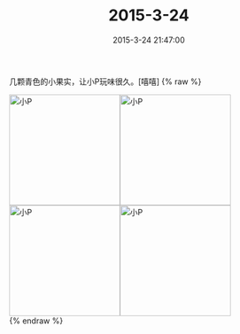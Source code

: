 ﻿---
title: 2015-3-24
date: 2015-3-24 21:47:00
tags:
categories: 爸爸
---
几颗青色的小果实，让小P玩味很久。[嘻嘻] 
{% raw %}
<div style="width:500 px">
<div style="float:left; width:100 px"><img src="/2015-3-24/4065dfcbjw1eqh5lvw3t5j20xc18gqnd.jpg" width="200" alt="小P"></div>
<div style="float:left; width:100 px"><img src="/2015-3-24/4065dfcbjw1eqh5lx9wibj20xc18gqnn.jpg" width="200" alt="小P"></div>
<div style="float:left; width:100 px"><img src="/2015-3-24/4065dfcbjw1eqh5lz2iiij20xc18gkaq.jpg" width="200" alt="小P"></div>
<div style="float:left; width:100 px"><img src="/2015-3-24/4065dfcbjw1eqh5m0m6e3j20xc18gnif.jpg" width="200" alt="小P"></div>
<div style="clear:both"></div>
</div>
{% endraw %}